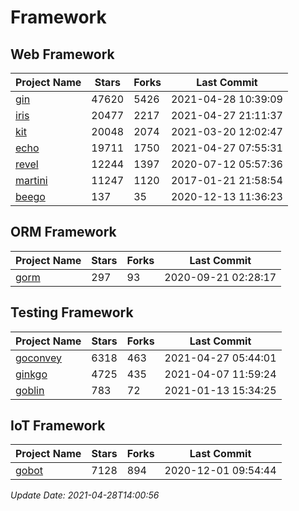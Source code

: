 # Framework

## Web Framework
| Project Name | Stars | Forks | Last Commit |
| ------------ | ----- | ----- | ----------- |
| [gin](https://github.com/gin-gonic/gin) | 47620 | 5426 | 2021-04-28 10:39:09 |
| [iris](https://github.com/kataras/iris) | 20477 | 2217 | 2021-04-27 21:11:37 |
| [kit](https://github.com/go-kit/kit) | 20048 | 2074 | 2021-03-20 12:02:47 |
| [echo](https://github.com/labstack/echo) | 19711 | 1750 | 2021-04-27 07:55:31 |
| [revel](https://github.com/revel/revel) | 12244 | 1397 | 2020-07-12 05:57:36 |
| [martini](https://github.com/go-martini/martini) | 11247 | 1120 | 2017-01-21 21:58:54 |
| [beego](https://github.com/astaxie/beego) | 137 | 35 | 2020-12-13 11:36:23 |

## ORM Framework
| Project Name | Stars | Forks | Last Commit |
| ------------ | ----- | ----- | ----------- |
| [gorm](https://github.com/jinzhu/gorm) | 297 | 93 | 2020-09-21 02:28:17 |

## Testing Framework
| Project Name | Stars | Forks | Last Commit |
| ------------ | ----- | ----- | ----------- |
| [goconvey](https://github.com/smartystreets/goconvey) | 6318 | 463 | 2021-04-27 05:44:01 |
| [ginkgo](https://github.com/onsi/ginkgo) | 4725 | 435 | 2021-04-07 11:59:24 |
| [goblin](https://github.com/franela/goblin) | 783 | 72 | 2021-01-13 15:34:25 |

## IoT Framework
| Project Name | Stars | Forks | Last Commit |
| ------------ | ----- | ----- | ----------- |
| [gobot](https://github.com/hybridgroup/gobot) | 7128 | 894 | 2020-12-01 09:54:44 |

*Update Date: 2021-04-28T14:00:56*